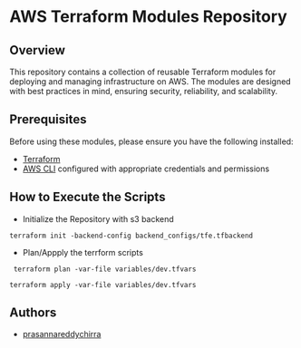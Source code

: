 
# AWS Terraform Modules Repository

## Overview

This repository contains a collection of reusable Terraform modules for deploying and managing infrastructure on AWS. The modules are designed with best practices in mind, ensuring security, reliability, and scalability.

## Prerequisites

Before using these modules, please ensure you have the following installed:

- [Terraform](https://www.terraform.io/downloads.html) 
- [AWS CLI](https://aws.amazon.com/cli/) configured with appropriate credentials and permissions

## How to Execute the Scripts

- Initialize the Repository with s3 backend
```
terraform init -backend-config backend_configs/tfe.tfbackend
```

- Plan/Appply the terrform scripts
```
 terraform plan -var-file variables/dev.tfvars
 ```
 ```
 terraform apply -var-file variables/dev.tfvars
 ```

## Authors

- [prasannareddychirra](https://www.github.com/prasannareddychirra)

